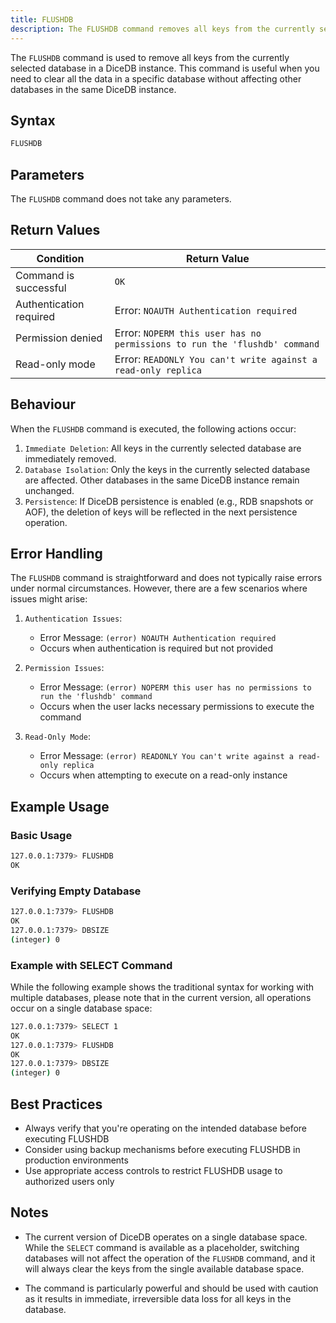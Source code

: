 ```yaml
---
title: FLUSHDB
description: The FLUSHDB command removes all keys from the currently selected database, providing a way to clear all data in a specific database space.
---
```


The `FLUSHDB` command is used to remove all keys from the currently selected database in a DiceDB instance. This command is useful when you need to clear all the data in a specific database without affecting other databases in the same DiceDB instance.

## Syntax

```bash
FLUSHDB
```

## Parameters

The `FLUSHDB` command does not take any parameters.

## Return Values

| Condition               | Return Value                                                              |
| ----------------------- | ------------------------------------------------------------------------- |
| Command is successful   | `OK`                                                                      |
| Authentication required | Error: `NOAUTH Authentication required`                                   |
| Permission denied       | Error: `NOPERM this user has no permissions to run the 'flushdb' command` |
| Read-only mode          | Error: `READONLY You can't write against a read-only replica`             |

## Behaviour

When the `FLUSHDB` command is executed, the following actions occur:

1. `Immediate Deletion`: All keys in the currently selected database are immediately removed.
2. `Database Isolation`: Only the keys in the currently selected database are affected. Other databases in the same DiceDB instance remain unchanged.
3. `Persistence`: If DiceDB persistence is enabled (e.g., RDB snapshots or AOF), the deletion of keys will be reflected in the next persistence operation.

## Error Handling

The `FLUSHDB` command is straightforward and does not typically raise errors under normal circumstances. However, there are a few scenarios where issues might arise:

1. `Authentication Issues`:

   - Error Message: `(error) NOAUTH Authentication required`
   - Occurs when authentication is required but not provided

2. `Permission Issues`:

   - Error Message: `(error) NOPERM this user has no permissions to run the 'flushdb' command`
   - Occurs when the user lacks necessary permissions to execute the command

3. `Read-Only Mode`:
   - Error Message: `(error) READONLY You can't write against a read-only replica`
   - Occurs when attempting to execute on a read-only instance

## Example Usage

### Basic Usage

```bash
127.0.0.1:7379> FLUSHDB
OK
```

### Verifying Empty Database

```bash
127.0.0.1:7379> FLUSHDB
OK
127.0.0.1:7379> DBSIZE
(integer) 0
```

### Example with SELECT Command

While the following example shows the traditional syntax for working with multiple databases, please note that in the current version, all operations occur on a single database space:

```bash
127.0.0.1:7379> SELECT 1
OK
127.0.0.1:7379> FLUSHDB
OK
127.0.0.1:7379> DBSIZE
(integer) 0
```

## Best Practices

- Always verify that you're operating on the intended database before executing FLUSHDB
- Consider using backup mechanisms before executing FLUSHDB in production environments
- Use appropriate access controls to restrict FLUSHDB usage to authorized users only

## Notes

- The current version of DiceDB operates on a single database space. While the `SELECT` command is available as a placeholder, switching databases will not affect the operation of the `FLUSHDB` command, and it will always clear the keys from the single available database space.

- The command is particularly powerful and should be used with caution as it results in immediate, irreversible data loss for all keys in the database.
